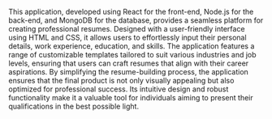 This application, developed using React for the front-end, Node.js for the back-end, and MongoDB for the database, provides a seamless platform for creating professional resumes. Designed with a user-friendly interface using HTML and CSS, it allows users to effortlessly input their personal details, work experience, education, and skills. The application features a range of customizable templates tailored to suit various industries and job levels, ensuring that users can craft resumes that align with their career aspirations. By simplifying the resume-building process, the application ensures that the final product is not only visually appealing but also optimized for professional success. Its intuitive design and robust functionality make it a valuable tool for individuals aiming to present their qualifications in the best possible light.
